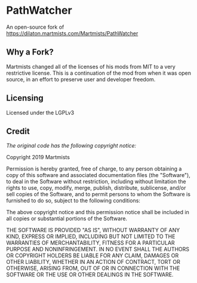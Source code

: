 # PathWatcher

An open-source fork of https://dilaton.martmists.com/Martmists/PathWatcher

## Why a Fork?

Martmists changed all of the licenses of his mods from MIT to a very restrictive license. This is a continuation of the mod from when it was open source, in an effort to preserve user and developer freedom.


## Licensing

Licensed under the LGPLv3


## Credit

*The original code has the following copyright notice:*

Copyright 2019 Martmists

Permission is hereby granted, free of charge, to any person obtaining a copy of this software and associated documentation files (the "Software"), to deal in the Software without restriction, including without limitation the rights to use, copy, modify, merge, publish, distribute, sublicense, and/or sell copies of the Software, and to permit persons to whom the Software is furnished to do so, subject to the following conditions:

The above copyright notice and this permission notice shall be included in all copies or substantial portions of the Software.

THE SOFTWARE IS PROVIDED "AS IS", WITHOUT WARRANTY OF ANY KIND, EXPRESS OR IMPLIED, INCLUDING BUT NOT LIMITED TO THE WARRANTIES OF MERCHANTABILITY, FITNESS FOR A PARTICULAR PURPOSE AND NONINFRINGEMENT. IN NO EVENT SHALL THE AUTHORS OR COPYRIGHT HOLDERS BE LIABLE FOR ANY CLAIM, DAMAGES OR OTHER LIABILITY, WHETHER IN AN ACTION OF CONTRACT, TORT OR OTHERWISE, ARISING FROM, OUT OF OR IN CONNECTION WITH THE SOFTWARE OR THE USE OR OTHER DEALINGS IN THE SOFTWARE.


